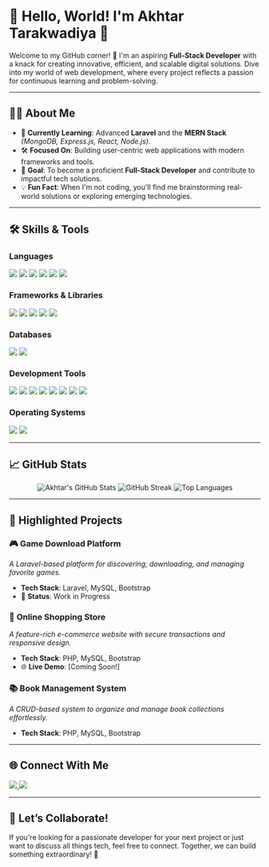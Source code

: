 # 🌟 **Hello, World! I'm Akhtar Tarakwadiya** 👋  

Welcome to my GitHub corner! 🚀 I'm an aspiring **Full-Stack Developer** with a knack for creating innovative, efficient, and scalable digital solutions. Dive into my world of web development, where every project reflects a passion for continuous learning and problem-solving.  

---

## 👨‍💻 **About Me**  
- 🌱 **Currently Learning**: Advanced **Laravel** and the **MERN Stack** *(MongoDB, Express.js, React, Node.js)*.  
- 🛠️ **Focused On**: Building user-centric web applications with modern frameworks and tools.  
- 🎯 **Goal**: To become a proficient **Full-Stack Developer** and contribute to impactful tech solutions.  
- 💡 **Fun Fact**: When I'm not coding, you'll find me brainstorming real-world solutions or exploring emerging technologies.  

---

## 🛠️ **Skills & Tools**  

### **Languages**  
<p>
  <img src="https://img.shields.io/badge/PHP-777BB4?style=for-the-badge&logo=php&logoColor=white" />
  <img src="https://img.shields.io/badge/JavaScript-F7DF1E?style=for-the-badge&logo=javascript&logoColor=black" />
  <img src="https://img.shields.io/badge/HTML-E34F26?style=for-the-badge&logo=html5&logoColor=white" />
  <img src="https://img.shields.io/badge/CSS-1572B6?style=for-the-badge&logo=css3&logoColor=white" />
  <img src="https://img.shields.io/badge/C++-00599C?style=for-the-badge&logo=c%2B%2B&logoColor=white" />
  <img src="https://img.shields.io/badge/Java-007396?style=for-the-badge&logo=java&logoColor=white" />
</p>

### **Frameworks & Libraries**  
<p>
  <img src="https://img.shields.io/badge/Laravel-FF2D20?style=for-the-badge&logo=laravel&logoColor=white" />
  <img src="https://img.shields.io/badge/React-61DAFB?style=for-the-badge&logo=react&logoColor=black" />
  <img src="https://img.shields.io/badge/Bootstrap-7952B3?style=for-the-badge&logo=bootstrap&logoColor=white" />
  <img src="https://img.shields.io/badge/TailwindCSS-06B6D4?style=for-the-badge&logo=tailwindcss&logoColor=white" />
  <img src="https://img.shields.io/badge/jQuery-0769AD?style=for-the-badge&logo=jquery&logoColor=white" />
</p>

### **Databases**  
<p>
  <img src="https://img.shields.io/badge/MySQL-4479A1?style=for-the-badge&logo=mysql&logoColor=white" />
  <img src="https://img.shields.io/badge/MongoDB-47A248?style=for-the-badge&logo=mongodb&logoColor=white" />
</p>

### **Development Tools**  
<p>
  <img src="https://img.shields.io/badge/Git-F05032?style=for-the-badge&logo=git&logoColor=white" />
  <img src="https://img.shields.io/badge/Composer-885630?style=for-the-badge&logo=composer&logoColor=white" />
  <img src="https://img.shields.io/badge/VS%20Code-007ACC?style=for-the-badge&logo=visual-studio-code&logoColor=white" />
  <img src="https://img.shields.io/badge/XAMPP-FB7A24?style=for-the-badge&logo=xampp&logoColor=white" />
  <img src="https://img.shields.io/badge/Sublime_Text-FF9800?style=for-the-badge&logo=sublime-text&logoColor=white" />
  <img src="https://img.shields.io/badge/Notepad++-90E59A?style=for-the-badge&logo=notepad%2B%2B&logoColor=black" />
  <img src="https://img.shields.io/badge/NPM-CB3837?style=for-the-badge&logo=npm&logoColor=white" />
  <img src="https://img.shields.io/badge/NVM-1E8CBE?style=for-the-badge&logo=nvm&logoColor=white" />
</p>

### **Operating Systems**  
<p>
  <img src="https://img.shields.io/badge/Windows-0078D6?style=for-the-badge&logo=windows&logoColor=white" />
  <img src="https://img.shields.io/badge/Ubuntu-E95420?style=for-the-badge&logo=ubuntu&logoColor=white" />
</p>

---

## 📈 **GitHub Stats**  
<p align="center">
  <img src="https://github-readme-stats.vercel.app/api?username=AkhtarTarakwadiya&show_icons=true&theme=radical" alt="Akhtar's GitHub Stats" />
  <img src="https://github-readme-streak-stats.herokuapp.com/?user=AkhtarTarakwadiya&theme=radical" alt="GitHub Streak" />
  <img src="https://github-readme-stats.vercel.app/api/top-langs/?username=AkhtarTarakwadiya&layout=compact&theme=radical" alt="Top Languages" />
</p>

---

## 🌟 **Highlighted Projects**  

### 🎮 **Game Download Platform**  
_A Laravel-based platform for discovering, downloading, and managing favorite games._  
- **Tech Stack**: Laravel, MySQL, Bootstrap  
- 🚀 **Status**: Work in Progress  

### 🛒 **Online Shopping Store**  
_A feature-rich e-commerce website with secure transactions and responsive design._  
- **Tech Stack**: PHP, MySQL, Bootstrap  
- 🌐 **Live Demo**: [Coming Soon!]  

### 📚 **Book Management System**  
_A CRUD-based system to organize and manage book collections effortlessly._  
- **Tech Stack**: PHP, MySQL, Bootstrap  

---

## 🌐 **Connect With Me**  
<p>
  <a href="https://linkedin.com/in/akhtar-tarakwadiya" target="_blank">
    <img src="https://img.shields.io/badge/LinkedIn-0A66C2?style=for-the-badge&logo=linkedin&logoColor=white" />
  </a>
  <a href="mailto:akhtar47tarakwadiya@gmail.com" target="_blank">
    <img src="https://img.shields.io/badge/Email-D14836?style=for-the-badge&logo=gmail&logoColor=white" />
  </a>
</p>

---

## 🚀 **Let’s Collaborate!**  
If you're looking for a passionate developer for your next project or just want to discuss all things tech, feel free to connect. Together, we can build something extraordinary! 🎉  
